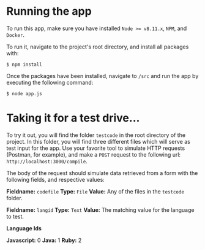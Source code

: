 # Running the app

To run this app, make sure you have installed `Node >= v8.11.x`, `NPM`, and `Docker`.

To run it, navigate to the project's root directory, and install all packages with:

```
$ npm install
```
Once the packages have been installed, navigate to `/src` and run the app by executing the following command:

```
$ node app.js
```

# Taking it for a test drive...

To try it out, you will find the folder `testcode` in the root directory of the project. In this folder, you will find three different files which will serve as test input for the app. Use your favorite tool to simulate HTTP requests (Postman, for example), and make a `POST` request to the following url: `http://localhost:3000/compile`.

The body of the request should simulate data retrieved from a form with the following fields, and respective values:

**Fieldname:** `codefile`
**Type:** `File`
**Value:** Any of the files in the `testcode` folder.

**Fieldname:** `langid`
**Type:** `Text`
**Value:** The matching value for the language to test.

**Language Ids**

**Javascript:** 0
**Java:** 1
**Ruby:** 2 
